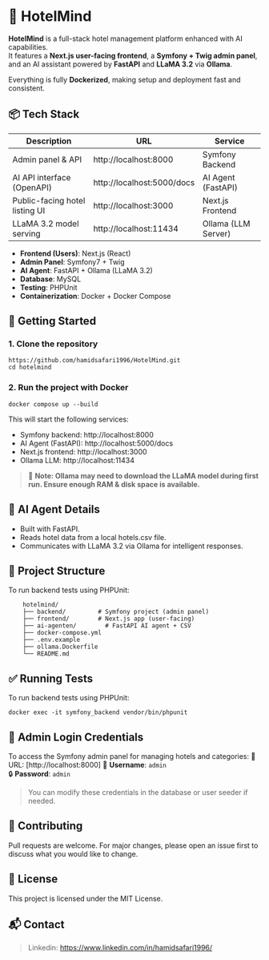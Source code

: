 # 🏨 HotelMind
**HotelMind** is a full-stack hotel management platform enhanced with AI capabilities.  
It features a **Next.js user-facing frontend**, a **Symfony + Twig admin panel**, and an AI assistant powered by **FastAPI** and **LLaMA 3.2** via **Ollama**.

Everything is fully **Dockerized**, making setup and deployment fast and consistent.

## 📦 Tech Stack
| Description  | URL | Service  |
| ------------ | ------------ | ------------ |
| Admin panel & API  | http://localhost:8000  | Symfony Backend  |
| AI API interface (OpenAPI) | http://localhost:5000/docs  | AI Agent (FastAPI)  |
| Public-facing hotel listing UI  | http://localhost:3000  | Next.js Frontend  |
| LLaMA 3.2 model serving  | http://localhost:11434  |  Ollama (LLM Server) |

- **Frontend (Users)**: Next.js (React)
- **Admin Panel**: Symfony7 + Twig
- **AI Agent**: FastAPI + Ollama (LLaMA 3.2)
- **Database**: MySQL
- **Testing**: PHPUnit
- **Containerization**: Docker + Docker Compose

## 🚀 Getting Started

### 1. Clone the repository
```
https://github.com/hamidsafari1996/HotelMind.git
cd hotelmind
```
### 2. Run the project with Docker
```
docker compose up --build
```
This will start the following services:
- Symfony backend: http://localhost:8000
- AI Agent (FastAPI): http://localhost:5000/docs
- Next.js frontend: http://localhost:3000
- Ollama LLM: http://localhost:11434

> 📌 **Note: Ollama may need to download the LLaMA model during first run. Ensure enough RAM & disk space is available.**

## 🧠 AI Agent Details
- Built with FastAPI.
- Reads hotel data from a local hotels.csv file.
- Communicates with LLaMA 3.2 via Ollama for intelligent responses.

## 📁 Project Structure
To run backend tests using PHPUnit:
```
    hotelmind/
    ├── backend/         # Symfony project (admin panel)
    ├── frontend/        # Next.js app (user-facing)
    ├── ai-agenten/        # FastAPI AI agent + CSV
    ├── docker-compose.yml
    ├── .env.example
    ├── ollama.Dockerfile
    └── README.md
```
## ✅ Running Tests
To run backend tests using PHPUnit:
```
docker exec -it symfony_backend vendor/bin/phpunit
```

## 🔐 Admin Login Credentials
To access the Symfony admin panel for managing hotels and categories:
🔗 URL: [http://localhost:8000]
👤 **Username**: `admin`  
🔒 **Password**: `admin`
> You can modify these credentials in the database or user seeder if needed.

## 🤝 Contributing
Pull requests are welcome. For major changes, please open an issue first to discuss what you would like to change.

## 📝 License
This project is licensed under the MIT License.

## 📬 Contact
> Linkedin: https://www.linkedin.com/in/hamidsafari1996/
